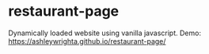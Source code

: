 # restaurant-page

Dynamically loaded website using vanilla javascript.
Demo: https://ashleywrighta.github.io/restaurant-page/
